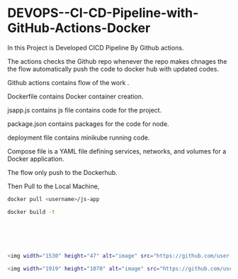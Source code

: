 # DEVOPS--CI-CD-Pipeline-with-GitHub-Actions-Docker

In this Project is Developed CICD Pipeline By Github actions.


The actions checks the Github repo whenever the repo makes chnages the the flow automatically push the code to docker hub with updated codes.

Github actions contains flow of the work .


Dockerfile contains Docker container creation.

jsapp.js contains js file contains code for the project.

package.json contains packages for the code for node.

deployment file contains minikube running code.

Compose file is a YAML file defining services, networks, and volumes for a Docker application.


The flow only push to the Dockerhub.

Then Pull to the Local Machine,


```bash
docker pull <username>/js-app

```

```bash
docker build -t 






<img width="1530" height="47" alt="image" src="https://github.com/user-attachments/assets/7aae98fd-9118-420e-b4d0-0070603a80dd" />

<img width="1919" height="1070" alt="image" src="https://github.com/user-attachments/assets/ee730b3d-03f0-4795-9f49-06e7f71d8f08" />

